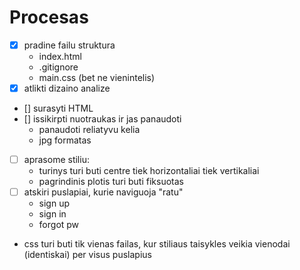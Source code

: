 # Procesas

- [x] pradine failu struktura
    - index.html
    - .gitignore
    - main.css (bet ne vienintelis)
- [x] atlikti dizaino analize
- [] surasyti HTML
- [] issikirpti nuotraukas ir jas panaudoti
    - panaudoti reliatyvu kelia
    - jpg formatas
- [ ] aprasome stiliu: 
    - turinys turi buti centre tiek horizontaliai tiek vertikaliai
    - pagrindinis plotis turi buti fiksuotas
- [ ] atskiri puslapiai, kurie naviguoja "ratu"
    - sign up
    - sign in
    - forgot pw
- css turi buti tik vienas failas, kur stiliaus taisykles veikia vienodai (identiskai) per visus puslapius
    
